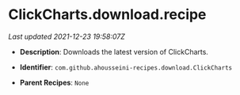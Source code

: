 # ClickCharts.download.recipe

_Last updated 2021-12-23 19:58:07Z_

- **Description**: Downloads the latest version of ClickCharts.

- **Identifier**: `com.github.ahousseini-recipes.download.ClickCharts`

- **Parent Recipes**: `None`